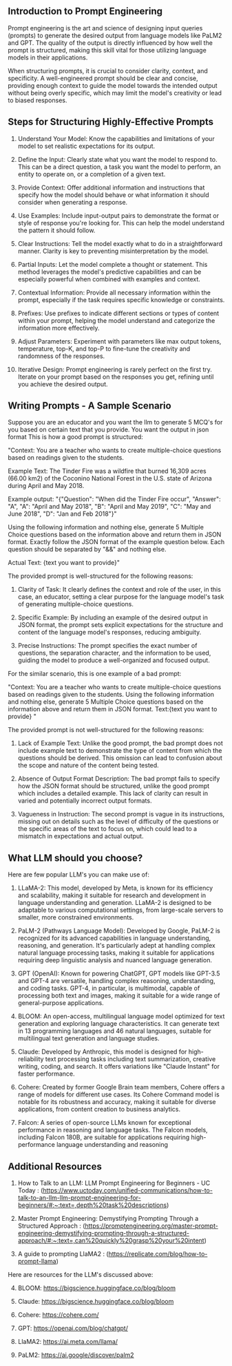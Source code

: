 ## Introduction to Prompt Engineering

Prompt engineering is the art and science of designing input queries (prompts) to generate the desired output from language models like PaLM2 and GPT. The quality of the output is directly influenced by how well the prompt is structured, making this skill vital for those utilizing language models in their applications.

When structuring prompts, it is crucial to consider clarity, context, and specificity. A well-engineered prompt should be clear and concise, providing enough context to guide the model towards the intended output without being overly specific, which may limit the model's creativity or lead to biased responses.


## Steps for Structuring Highly-Effective Prompts

1. Understand Your Model: Know the capabilities and limitations of your model to set realistic expectations for its output​​.

2. Define the Input: Clearly state what you want the model to respond to. This can be a direct question, a task you want the model to perform, an entity to operate on, or a completion of a given text​​.

3. Provide Context: Offer additional information and instructions that specify how the model should behave or what information it should consider when generating a response​​.

4. Use Examples: Include input-output pairs to demonstrate the format or style of response you're looking for. This can help the model understand the pattern it should follow​​.

5. Clear Instructions: Tell the model exactly what to do in a straightforward manner. Clarity is key to preventing misinterpretation by the model​​.

6. Partial Inputs: Let the model complete a thought or statement. This method leverages the model's predictive capabilities and can be especially powerful when combined with examples and context​​.

7. Contextual Information: Provide all necessary information within the prompt, especially if the task requires specific knowledge or constraints​​.

8. Prefixes: Use prefixes to indicate different sections or types of content within your prompt, helping the model understand and categorize the information more effectively​​.

9. Adjust Parameters: Experiment with parameters like max output tokens, temperature, top-K, and top-P to fine-tune the creativity and randomness of the responses​​.

10. Iterative Design: Prompt engineering is rarely perfect on the first try. Iterate on your prompt based on the responses you get, refining until you achieve the desired output​​.


## Writing Prompts - A Sample Scenario

Suppose you are an educator and you want the llm to generate 5 MCQ's for you based on certain text that you provide. You want the output in json format
This is how a good prompt is structured:

"Context: You are a teacher who wants to create multiple-choice questions based on readings given to the students.

 Example Text: The Tinder Fire was a wildfire that burned 16,309 acres (66.00 km2) of the Coconino National Forest in the U.S. state of Arizona during April and May 2018. 

 Example output: "{\"Question\": \"When did the Tinder Fire occur\", \"Answer\": \"A\", \"A\": \"April and May 2018\", \"B\": \"April and May 2019\", \"C\": \"May and June 2018\", \"D\": \"Jan and Feb 2018\"}"

 Using the following information and nothing else, generate 5 Multiple Choice questions based on the information above and return them in JSON format.
 Exactly follow the JSON format of the example question below. Each question should be separated by "&&" and nothing else.
 
 Actual Text: {text you want to provide}"


The provided prompt is well-structured for the following reasons:

1. Clarity of Task: It clearly defines the context and role of the user, in this case, an educator, setting a clear purpose for the language model's task of generating multiple-choice questions.

2. Specific Example: By including an example of the desired output in JSON format, the prompt sets explicit expectations for the structure and content of the language model's responses, reducing ambiguity.

3. Precise Instructions: The prompt specifies the exact number of questions, the separation character, and the information to be used, guiding the model to produce a well-organized and focused output.

For the similar scenario, this is one example of a bad prompt:

"Context: You are a teacher who wants to create multiple-choice questions based on readings given to the students.
 Using the following information and nothing else, generate 5 Multiple Choice questions based on the information above and return them in JSON format.
 Text:{text you want to provide} "


The provided prompt is not well-structured for the following reasons:

1. Lack of Example Text: Unlike the good prompt, the bad prompt does not include example text to demonstrate the type of content from which the questions should be derived. This omission can lead to confusion about the scope and nature of the content being tested.

2. Absence of Output Format Description: The bad prompt fails to specify how the JSON format should be structured, unlike the good prompt which includes a detailed example. This lack of clarity can result in varied and potentially incorrect output formats.

3. Vagueness in Instruction: The second prompt is vague in its instructions, missing out on details such as the level of difficulty of the questions or the specific areas of the text to focus on, which could lead to a mismatch in expectations and actual output.


## What LLM should you choose?

Here are few popular LLM's you can make use of:

1. LLaMA-2: This model, developed by Meta, is known for its efficiency and scalability, making it suitable for research and development in language understanding and generation. LLaMA-2 is designed to be adaptable to various computational settings, from large-scale servers to smaller, more constrained environments.

2. PaLM-2 (Pathways Language Model): Developed by Google, PaLM-2 is recognized for its advanced capabilities in language understanding, reasoning, and generation. It's particularly adept at handling complex natural language processing tasks, making it suitable for applications requiring deep linguistic analysis and nuanced language generation.

3. GPT (OpenAI): Known for powering ChatGPT, GPT models like GPT-3.5 and GPT-4 are versatile, handling complex reasoning, understanding, and coding tasks. GPT-4, in particular, is multimodal, capable of processing both text and images, making it suitable for a wide range of general-purpose applications​​.

4. BLOOM: An open-access, multilingual language model optimized for text generation and exploring language characteristics. It can generate text in 13 programming languages and 46 natural languages, suitable for multilingual text generation and language studies​​.

5. Claude: Developed by Anthropic, this model is designed for high-reliability text processing tasks including text summarization, creative writing, coding, and search. It offers variations like "Claude Instant" for faster performance​​.

6. Cohere: Created by former Google Brain team members, Cohere offers a range of models for different use cases. Its Cohere Command model is notable for its robustness and accuracy, making it suitable for diverse applications, from content creation to business analytics​​.

7. Falcon: A series of open-source LLMs known for exceptional performance in reasoning and language tasks. The Falcon models, including Falcon 180B, are suitable for applications requiring high-performance language understanding and reasoning​


## Additional Resources

1. How to Talk to an LLM: LLM Prompt Engineering for Beginners - UC Today : (https://www.uctoday.com/unified-communications/how-to-talk-to-an-llm-llm-prompt-engineering-for-beginners/#:~:text=,depth%20task%20descriptions)

2. Master Prompt Engineering: Demystifying Prompting Through a Structured Approach : (https://promptengineering.org/master-prompt-engineering-demystifying-prompting-through-a-structured-approach/#:~:text=,can%20quickly%20grasp%20your%20intent) 

3. A guide to prompting LlaMA2 : (https://replicate.com/blog/how-to-prompt-llama) 

Here are resources for the LLM's discussed above:

4. BLOOM: https://bigscience.huggingface.co/blog/bloom 

5. Claude: https://bigscience.huggingface.co/blog/bloom

6. Cohere: https://cohere.com/

7. GPT: https://openai.com/blog/chatgpt/

8. LlaMA2: https://ai.meta.com/llama/

9. PaLM2: https://ai.google/discover/palm2